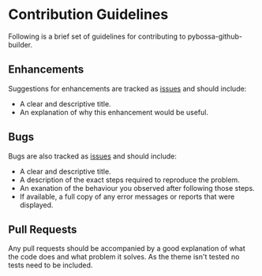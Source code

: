 # Contribution Guidelines

Following is a brief set of guidelines for contributing to pybossa-github-builder.


## Enhancements

Suggestions for enhancements are tracked as 
[issues](https://github.com/alexandermendes/pybossa-github-builder/issues) and should 
include:

* A clear and descriptive title.
* An explanation of why this enhancement would be useful.


## Bugs

Bugs are also tracked as 
[issues](https://github.com/alexandermendes/pybossa-github-builder/issues) and should 
include:

* A clear and descriptive title.
* A description of the exact steps required to reproduce the problem.
* An exanation of the behaviour you observed after following those steps.
* If available, a full copy of any error messages or reports that were displayed.


## Pull Requests

Any pull requests should be accompanied by a good explanation of what the code does and
what problem it solves. As the theme isn't tested no tests need to be included.
